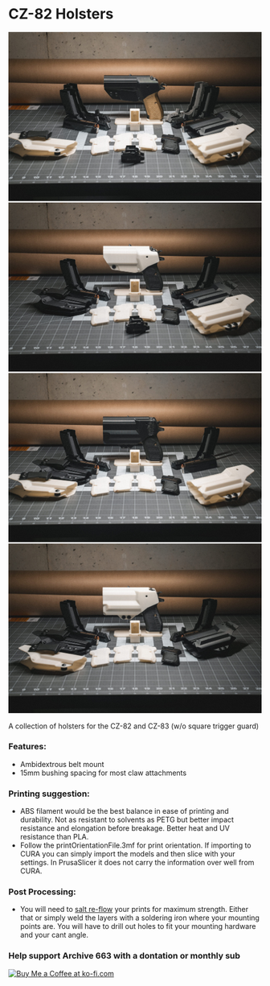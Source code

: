 # CZ-82 Holsters

![CZ-82 Speedloader](https://github.com/Archive-663/CZ82/blob/main/ASSETS/PHOTO/GMP01550.jpg)
![CZ-82 Speedloader](https://github.com/Archive-663/CZ82/blob/main/ASSETS/PHOTO/GMP01545.jpg)
![CZ-82 Speedloader](https://github.com/Archive-663/CZ82/blob/main/ASSETS/PHOTO/GMP01546.jpg)
![CZ-82 Speedloader](https://github.com/Archive-663/CZ82/blob/main/ASSETS/PHOTO/GMP01542.jpg)



A collection of holsters for the CZ-82 and CZ-83 (w/o square trigger guard)

### Features:
- Ambidextrous belt mount
- 15mm bushing spacing for most claw attachments

### Printing suggestion:
- ABS filament would be the best balance in ease of printing and durability. Not as resistant to solvents as PETG but better impact resistance and elongation before breakage. Better heat and UV resistance than PLA.
- Follow the printOrientationFile.3mf for print orientation. If importing to CURA you can simply import the models and then slice with your settings. In PrusaSlicer it does not carry the information over well from CURA.

### Post Processing:
- You will need to <a href='https://www.cnckitchen.com/blog/testing-the-strength-of-3d-prints-re-melted-in-salt' target='_blank'>salt re-flow</a> your prints for maximum strength. Either that or simply weld the layers with a soldering iron where your mounting points are. You will have to drill out holes to fit your mounting hardware and your cant angle. 

### Help support Archive 663 with a dontation or monthly sub

<a href='https://ko-fi.com/P5P3MHMSF' target='_blank'><img height='36' style='border:0px;height:36px;' src='https://storage.ko-fi.com/cdn/kofi2.png?v=3' border='0' alt='Buy Me a Coffee at ko-fi.com' /></a>
